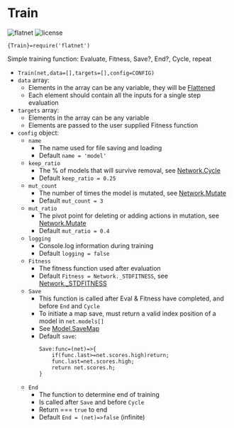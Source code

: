 <!--
——————————————————————————————————————————————————————————————————
Copyright [2022] [Robert Medeiros]

Licensed under the Apache License, Version 2.0 (the "License");
you may not use this file except in compliance with the License.
You may obtain a copy of the License at

    http://www.apache.org/licenses/LICENSE-2.0

Unless required by applicable law or agreed to in writing, software
distributed under the License is distributed on an "AS IS" BASIS,
WITHOUT WARRANTIES OR CONDITIONS OF ANY KIND, either express or implied.
See the License for the specific language governing permissions and
limitations under the License.
——————————————————————————————————————————————————————————————————
SDG.JN
-->

# Train

![flatnet](https://img.shields.io/badge/flatnet-v2.1.0-orange)
![license](https://img.shields.io/npm/l/flatnet)

`{Train}=require('flatnet')`

Simple training function: Evaluate, Fitness, Save?, End?, Cycle, repeat

- `Train(net,data=[],targets=[],config=CONFIG)`
- `data` array:
	- Elements in the array can be any variable, they will be [Flattened](../ext/readme.md#flatten)
	- Each element should contain all the inputs for a single step evaluation
- `targets` array:
	- Elements in the array can be any variable
	- Elements are passed to the user supplied Fitness function
- `config` object:
	- `name`
		- The name used for file saving and loading
		- Default `name = 'model'`
	- `keep_ratio`
		- The % of models that will survive removal, see [Network.Cycle](../network/README.md#cycle)
		- Default `keep_ratio = 0.25`
	- `mut_count`
		- The number of times the model is mutated, see [Network.Mutate](../network/README.md#mutate)
		- Default `mut_count = 3`
	- `mut_ratio`
		- The pivot point for deleting or adding actions in mutation, see [Network.Mutate](../network/README.md#mutate)
		- Default `mut_ratio = 0.4`
	- `logging`
		- Console.log information during training
		- Default `logging = false`
	- `Fitness`
		- The fitness function used after evaluation
		- Default `Fitness = Network._STDFITNESS`, see [Network._STDFITNESS](../network/README.md#_stdfitness)
	- `Save`
		- This function is called after Eval & Fitness have completed, and before `End` and `Cycle`
		- To initiate a map save, must return a valid index position of a model in `net.models[]`
		- See [Model.SaveMap](../model/README.md#savemap)
		- Default `save`:
			```
			Save:func=(net)=>{
				if(func.last>=net.scores.high)return;
				func.last=net.scores.high;
				return net.scores.h;
			}
			```
	- `End`
		- The function to determine end of training
		- Is called after `Save` and before `Cycle`
		- Return === `true` to end
		- Default `End = (net)=>false` (infinite)